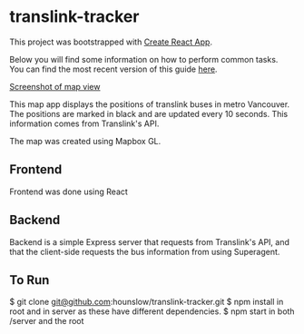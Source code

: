 # translink-tracker

This project was bootstrapped with [Create React App](https://github.com/facebookincubator/create-react-app).

Below you will find some information on how to perform common tasks.<br>
You can find the most recent version of this guide [here](https://github.com/facebookincubator/create-react-app/blob/master/packages/react-scripts/template/README.md).

[Screenshot of map view](https://github.com/hounslow/translink-tracker/blob/master/images/map-screen.png)

This map app displays the positions of translink buses in metro Vancouver. The positions are marked in black and are updated every 10 seconds. This information comes from Translink's API.

The map was created using Mapbox GL.

## Frontend

Frontend was done using React

## Backend

Backend is a simple Express server that requests from Translink's API, and that the client-side requests the bus information from using Superagent.

## To Run

$ git clone git@github.com:hounslow/translink-tracker.git
$ npm install in root and in server as these have different dependencies.
$ npm start in both /server and the root
